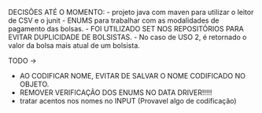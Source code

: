 DECISÕES ATÉ O MOMENTO:
    - projeto java com maven para utilizar o leitor de CSV e o junit
    - ENUMS para trabalhar com as modalidades de pagamento das bolsas.
    - FOI UTILIZADO SET NOS REPOSITÓRIOS PARA EVITAR DUPLICIDADE DE BOLSISTAS.
    - No caso de USO 2, é retornado o valor da bolsa mais atual de um bolsista.


TODO -> 
 - AO CODIFICAR NOME, EVITAR DE SALVAR O NOME CODIFICADO NO OBJETO.
 - REMOVER VERIFICAÇÃO DOS ENUMS NO DATA DRIVER!!!!!
 - tratar acentos nos nomes no INPUT (Provavel algo de codificação)